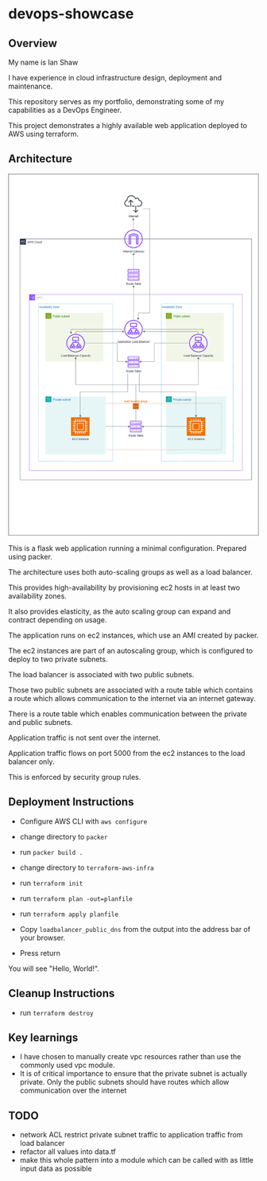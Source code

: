 # devops-showcase

## Overview

My name is Ian Shaw

I have experience in cloud infrastructure design, deployment and maintenance.

This repository serves as my portfolio, demonstrating some of my capabilities as a DevOps Engineer.

This project demonstrates a highly available web application deployed to AWS using terraform.

## Architecture

![title](asg.png)

This is a flask web application running a minimal configuration. Prepared using packer.

The architecture uses both auto-scaling groups as well as a load balancer.

This provides high-availability by provisioning ec2 hosts in at least two availability zones.

It also provides elasticity, as the auto scaling group can expand and contract depending on usage.

The application runs on ec2 instances, which use an AMI created by packer.

The ec2 instances are part of an autoscaling group, which is configured to deploy to two private subnets.

The load balancer is associated with two public subnets.

Those two public subnets are associated with a route table which contains a route which allows communication to the internet via an internet gateway.

There is a route table which enables communication between the private and public subnets.

Application traffic is not sent over the internet.

Application traffic flows on port 5000 from the ec2 instances to the load balancer only.

This is enforced by security group rules.

## Deployment Instructions

- Configure AWS CLI with `aws configure`
- change directory to `packer`
- run `packer build .`
- change directory to `terraform-aws-infra`
- run `terraform init`
- run `terraform plan -out=planfile`
- run `terraform apply planfile`

- Copy `loadbalancer_public_dns` from the output into the address bar of your browser.
- Press return

You will see "Hello, World!".

## Cleanup Instructions

- run `terraform destroy`

## Key learnings
- I have chosen to manually create vpc resources rather than use the commonly used vpc module. 
- It is of critical importance to ensure that the private subnet is actually private. Only the public subnets should have routes which allow communication over the internet


## TODO
- network ACL restrict private subnet traffic to application traffic from load balancer
- refactor all values into data.tf
- make this whole pattern into a module which can be called with as little input data as possible